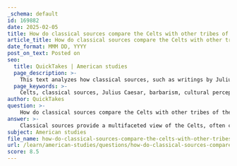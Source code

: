 ```yaml
---
_schema: default
id: 169882
date: 2025-02-05
title: How do classical sources compare the Celts with other tribes of the ancient world?
article_title: How do classical sources compare the Celts with other tribes of the ancient world?
date_format: MMM DD, YYYY
post_on_text: Posted on
seo:
  title: QuickTakes | American studies
  page_description: >-
    This text analyzes how classical sources, such as writings by Julius Caesar, compare the Celts with other ancient tribes, highlighting biases in cultural perceptions, military practices, and societal organization, while addressing misconceptions and the influence on contemporary views.
  page_keywords: >-
    Celts, classical sources, Julius Caesar, barbarism, cultural perceptions, military practices, ethnography, Druids, historical misconceptions, cultural continuity, Celtic identity
author: QuickTakes
question: >-
    How do classical sources compare the Celts with other tribes of the ancient world?
answer: >-
    Classical sources provide a multifaceted view of the Celts, often contrasting them with other tribes of the ancient world, particularly in the context of warfare, culture, and societal organization. Here are some key points of comparison based on the gathered information:\n\n1. **Cultural Perceptions**: Classical authors, such as Julius Caesar in his work *De Bello Gallico*, often depicted the Celts as barbaric and uncivilized compared to the Romans. This portrayal was influenced by the Romans' own cultural superiority complex and their need to justify military conquests. Caesar's accounts emphasized human sacrifice and other practices that were viewed as barbaric, contributing to a lasting negative stereotype of the Celts. In contrast, other tribes, such as the Germans, were sometimes portrayed with a degree of respect for their martial prowess, suggesting a nuanced bias in how different groups were perceived.\n\n2. **Military Practices**: The Celts were noted for their fierce fighting skills and distinctive military strategies, which included the use of chariots and a tribal structure where warriors fought for their clans. Classical historians like Herodotus and Diodorus Siculus documented these practices, often highlighting the mobility and surprise tactics employed by Celtic warriors. This contrasts with the more organized and disciplined military formations of the Romans, which were often seen as superior in terms of strategy and effectiveness.\n\n3. **Ethnographic Descriptions**: Classical sources provide ethnographic insights into Celtic society, detailing aspects such as the role of Druids, who served as religious leaders and educators. This contrasts with the societal structures of other tribes, where such roles may not have been as pronounced. The emphasis on the Druids in Celtic culture highlights a complexity that classical authors sometimes overlooked, leading to a generalized view of the Celts as a homogenous group.\n\n4. **Historical Misconceptions**: The reliance on classical sources has led to numerous misconceptions about the Celts. Many modern interpretations have uncritically accepted the negative stereotypes propagated by these ancient authors, neglecting the rich cultural and social structures that existed among various Celtic tribes. This contrasts with the more favorable portrayals of other tribes, which may have been more nuanced or less influenced by the need to justify military actions.\n\n5. **Cultural Continuity and Influence**: The influence of classical descriptions has shaped contemporary perceptions of the Celts, often overshadowing archaeological evidence that points to a sophisticated and diverse culture. The Celts' material culture, including art and artifacts, suggests a level of complexity that is often underrepresented in classical narratives.\n\nIn summary, classical sources provide a biased yet detailed perspective on the Celts, often contrasting them unfavorably with other tribes. This has led to a lasting image of the Celts as uncivilized, which modern scholarship seeks to challenge by highlighting the complexities and nuances of Celtic identity and culture.
subject: American studies
file_name: how-do-classical-sources-compare-the-celts-with-other-tribes-of-the-ancient-world.md
url: /learn/american-studies/questions/how-do-classical-sources-compare-the-celts-with-other-tribes-of-the-ancient-world
score: 8.5
---
```


&nbsp;